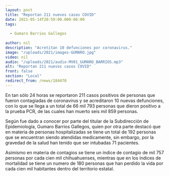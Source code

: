 ```yaml
---
layout: post
title: "Reportan 211 nuevos casos COVID"
date: 2021-05-14T20:59:00.000-06:00
tags:
  
  - Gumaro Barrios Gallegos
  
author: nil
description: "Acretitan 10 defunciones por coronavirus."
image: "/uploads/2021/images-GUMARO.jpg"
video: nil
audio: "/uploads/2021/audio-MV01_GUMARO_BARRIOS.mp3"
alt: "Reportan 211 nuevos casos COVID"
front: false
section: "Local"
redirect_from: /news/184470
---
```


En tan sólo 24 horas se reportaron 211 casos positivos de personas que fueron contagiadas de coronavirus y se acreditaron 10 nuevas defunciones, con lo que se llega a un total de 66 mil 793 personas que dieron positivo a la prueba PCR, de las cuales han muerto seis mil 859 personas.

Según fue dado a conocer por parte del titular de la Subdirección de Epidemiología, Gumaro Barrios Gallegos, quien por otra parte destacó que en materia de personas hospitalizadas se tiene un total de 192 personas que se encuentran siendo atendidas medicamente, sin embargo, por la gravedad de la salud han tenido que ser intubadas 71 pacientes.

Asimismo en materia de contagios se tiene un índice de contagio de mil 757 personas por cada cien mil chihuahuenses, mientras que en los índices de mortalidad se tiene un numero de 180 personas que han perdido la vida por cada cien mil habitantes dentro del territorio estatal.
